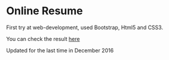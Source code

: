 # Online Resume


First try at web-development, used Bootstrap, Html5 and CSS3.

You can check the result [here](https://eulaliefy.github.io/)

Updated for the last time in December 2016
